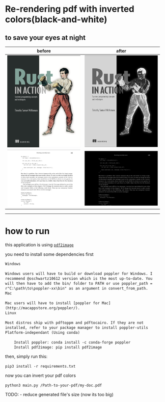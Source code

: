 # Re-rendering pdf with inverted colors(black-and-white)
## to save your eyes at night 


before             |  after
:-------------------------:|:-------------------------:
<img src="images/Screen Shot 2022-03-05 at 2.18.38 PM.png" alt="before_image" width="250"/>  |  <img src="images/Screen Shot 2022-03-05 at 2.19.19 PM.png" alt="before_image" width="250"/>
<img src="images/Screen Shot 2022-03-05 at 2.20.46 PM.png" alt="before_image" width="250"/>  |  <img src="images/Screen Shot 2022-03-05 at 2.19.51 PM.png" alt="before_image" width="250"/>

---
# how to run

this application is using [`pdf2image`](https://github.com/Belval/pdf2image)

you need to install some dependencies first

```
Windows

Windows users will have to build or download poppler for Windows. I recommend @oschwartz10612 version which is the most up-to-date. You will then have to add the bin/ folder to PATH or use poppler_path = r"C:\path\to\poppler-xx\bin" as an argument in convert_from_path.
Mac

Mac users will have to install [poppler for Mac](http://macappstore.org/poppler/).
Linux

Most distros ship with pdftoppm and pdftocairo. If they are not installed, refer to your package manager to install poppler-utils
Platform-independant (Using conda)

    Install poppler: conda install -c conda-forge poppler
    Install pdf2image: pip install pdf2image
```

then, simply run this:

`pip3 install -r requirements.txt`

now you can invert your pdf colors

`python3 main.py /Path-to-your-pdf/my-doc.pdf`

TODO:
    - reduce generated file's size (now its too big)